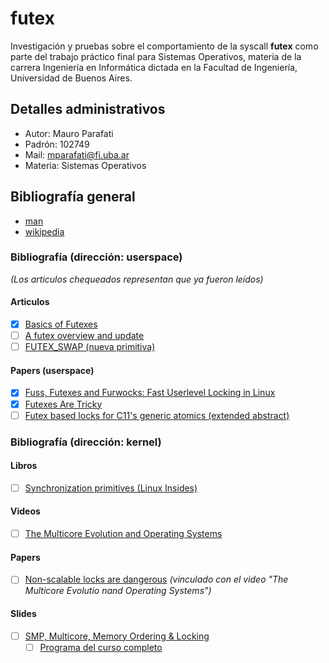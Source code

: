 # futex
Investigación y pruebas sobre el comportamiento de la syscall **futex** como parte del trabajo práctico final para Sistemas Operativos, materia de la carrera Ingeniería en Informática dictada en la Facultad de Ingeniería, Universidad de Buenos Aires.

## Detalles administrativos
* Autor: Mauro Parafati
* Padrón: 102749
* Mail: mparafati@fi.uba.ar
* Materia: Sistemas Operativos

## Bibliografía general
* [man](https://man7.org/linux/man-pages/man2/futex.2.html)
* [wikipedia](https://en.wikipedia.org/wiki/Futex)

### Bibliografía (dirección: userspace)
*(Los articulos chequeados representan que ya fueron leídos)*

#### Articulos
- [x] [Basics of Futexes](https://eli.thegreenplace.net/2018/basics-of-futexes)
- [ ] [A futex overview and update](https://lwn.net/Articles/360699/)
- [ ] [FUTEX_SWAP (nueva primitiva)](https://lwn.net/Articles/826860/)

#### Papers (userspace)
- [x] [Fuss, Futexes and Furwocks: Fast Userlevel Locking in Linux](docs/userspace/Fuss_Futexes_and_Furwocks_Fast_Userlevel_Locking_in_Linux.pdf)
- [x] [Futexes Are Tricky](docs/userspace/Futexes_are_Tricky.pdf)
- [ ] [Futex based locks for C11's generic atomics (extended abstract)](docs/userspace/Futex_based_locks_for_C11s_generic_atomics.pdf)

### Bibliografía (dirección: kernel)

#### Libros
- [ ] [Synchronization primitives (Linux Insides)](https://0xax.gitbooks.io/linux-insides/content/SyncPrim/)

#### Videos
- [ ] [The Multicore Evolution and Operating Systems](https://www.youtube.com/watch?v=Ht6UPeQtFgo&ab_channel=uwaterloo)

#### Papers
- [ ] [Non-scalable locks are dangerous](docs/kernel/Non_scalable_locks_are_dangerous.pdf) *(vinculado con el video "The Multicore Evolutio nand Operating Systems")*

#### Slides
- [ ] [SMP, Multicore, Memory Ordering & Locking](docs/kernel/05-smp_locking.pdf)
    - [ ] [Programa del curso completo](https://www.cse.unsw.edu.au/~cs9242/20/lectures.shtml)
